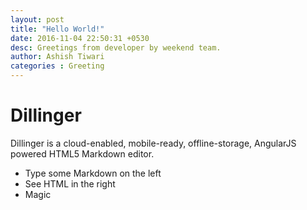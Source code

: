 ```yaml
---
layout: post
title: "Hello World!"
date: 2016-11-04 22:50:31 +0530
desc: Greetings from developer by weekend team.
author: Ashish Tiwari
categories : Greeting
---
```


# Dillinger

Dillinger is a cloud-enabled, mobile-ready, offline-storage, AngularJS powered HTML5 Markdown editor.

  - Type some Markdown on the left
  - See HTML in the right
  - Magic
